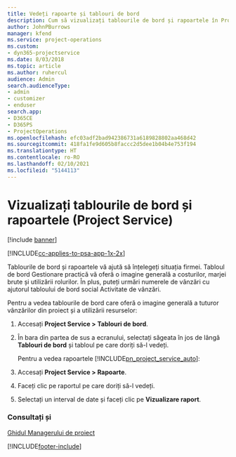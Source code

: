 ```yaml
---
title: Vedeți rapoarte și tablouri de bord
description: Cum să vizualizați tablourile de bord și rapoartele în Project Service
author: JohnPBurrows
manager: kfend
ms.service: project-operations
ms.custom:
- dyn365-projectservice
ms.date: 8/03/2018
ms.topic: article
ms.author: ruhercul
audience: Admin
search.audienceType:
- admin
- customizer
- enduser
search.app:
- D365CE
- D365PS
- ProjectOperations
ms.openlocfilehash: efc03adf2bad942386731a6189828802aa468d42
ms.sourcegitcommit: 418fa1fe9d605b8faccc2d5dee1b04b4e753f194
ms.translationtype: HT
ms.contentlocale: ro-RO
ms.lasthandoff: 02/10/2021
ms.locfileid: "5144113"
---
```

# <a name="view-dashboards-and-reports-project-service"></a>Vizualizați tablourile de bord și rapoartele (Project Service)

[!include [banner](../includes/psa-now-project-operations.md)]

[!INCLUDE[cc-applies-to-psa-app-1x-2x](../includes/cc-applies-to-psa-app-1x-2x.md)]

Tablourile de bord și rapoartele vă ajută să înțelegeți situația firmei. Tabloul de bord Gestionare practică vă oferă o imagine generală a costurilor, marjei brute și utilizării rolurilor. În plus, puteți urmări numerele de vânzări cu ajutorul tabloului de bord social Activitate de vânzări.  
  
 Pentru a vedea tablourile de bord care oferă o imagine generală a tuturor vânzărilor din proiect și a utilizării resurselor:  
  
1. Accesați **Project Service > Tablouri de bord**.  
  
2. În bara din partea de sus a ecranului, selectați săgeata în jos de lângă **Tablouri de bord** și tabloul pe care doriți să-l vedeți.  
  
   Pentru a vedea rapoartele [!INCLUDE[pn_project_service_auto](../includes/pn-project-service-auto.md)]:  
  
3. Accesați **Project Service > Rapoarte**.  
  
4. Faceți clic pe raportul pe care doriți să-l vedeți.  
  
5. Selectați un interval de date și faceți clic pe **Vizualizare raport**.  
  
### <a name="see-also"></a>Consultați și  
 [Ghidul Managerului de proiect](../psa/project-manager-guide.md)


[!INCLUDE[footer-include](../includes/footer-banner.md)]